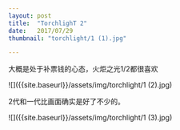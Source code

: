 ```yaml
---
layout: post
title:  "TorchlighT 2"
date:   2017/07/29
thumbnail: "torchlight/1 (1).jpg"

---
```


大概是处于补票钱的心态，火炬之光1/2都很喜欢


![]({{site.baseurl}}/assets/img/torchlight/1 (2).jpg)

2代和一代比画面确实是好了不少的。

![]({{site.baseurl}}/assets/img/torchlight/1 (3).jpg)